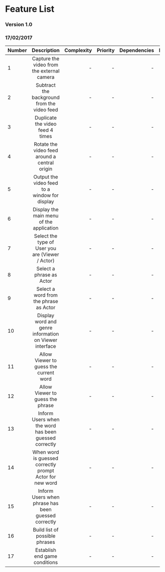 # Feature List
### Version 1.0
### 17/02/2017

| Number        | Description                                                     | Complexity  | Priority | Dependencies | Prototype |
| ------------- |:---------------------------------------------------------------:| -----------:|---------:|-------------:|----------:|
| 1             | Capture the video from the external camera                      | -           | -        | -            | *[x]      |
| 2             | Subtract the background from the video feed                     | -           | -        | -            | *[x]      |
| 3             | Duplicate the video feed 4 times                                | -           | -        | -            | *[x]      |
| 4             | Rotate the video feed around a central origin                   | -           | -        | -            | *[x]      |
| 5             | Output the video feed to a window for display                   | -           | -        | -            | *[x]      |
| 6             | Display the main menu of the application                        | -           | -        | -            | *[]       |
| 7             | Select the type of User you are (Viewer / Actor)                | -           | -        | -            | *[]       |
| 8             | Select a phrase as Actor                                        | -           | -        | -            | *[]       |
| 9             | Select a word from the phrase as Actor                          | -           | -        | -            | *[]       |
| 10            | Display word and genre information on Viewer interface          | -           | -        | -            | *[]       |
| 11            | Allow Viewer to guess the current word                          | -           | -        | -            | *[]       |
| 12            | Allow Viewer to guess the phrase                                | -           | -        | -            | *[]       |
| 13            | Inform Users when the word has been guessed correctly           | -           | -        | -            | *[]       |
| 14            | When word is guessed correctly prompt Actor for new word        | -           | -        | -            | *[]       |
| 15            | Inform Users when phrase has been guessed correctly             | -           | -        | -            | *[]       |
| 16            | Build list of possible phrases                                  | -           | -        | -            | *[]       |
| 17            | Establish end game conditions                                   | -           | -        | -            | *[]       |
